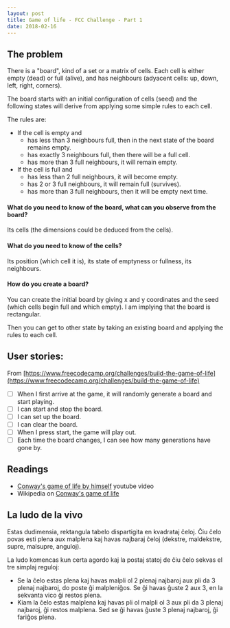 ```yaml
---
layout: post
title: Game of life - FCC Challenge - Part 1
date: 2018-02-16
---
```


## The problem

There is a "board", kind of a set or a matrix of cells. Each cell is either empty (dead) or full (alive), and has neighbours (adyacent cells: up, down, left, right, corners).

The board starts with an initial configuration of cells (seed) and the following states will derive from applying some simple rules to each cell.

The rules are:

- If the cell is empty and
  - has less than 3 neighbours full, then in the next state of the board remains empty.
  - has exactly 3 neighbours full, then there will be a full cell.
  - has more than 3 full neighbours, it will remain empty.
- If the cell is full and
  - has less than 2 full neighbours, it will become empty.
  - has 2 or 3 full neighbours, it will remain full (survives).
  - has more than 3 full neighbours, then it will be empty next time.

#### What do you need to know of the board, what can you observe from the board? 

Its cells (the dimensions could be deduced from the cells).

#### What do you need to know of the cells?

Its position (which cell it is), its state of emptyness or fullness, its neighbours.

#### How do you create a board? 

You can create the initial board by giving x and y coordinates and the seed (which cells begin full and which empty). I am implying that the board is rectangular.

Then you can get to other state by taking an existing board and applying the rules to each cell.

## User stories:

From [https://www.freecodecamp.org/challenges/build-the-game-of-life](https://www.freecodecamp.org/challenges/build-the-game-of-life)

* [ ] When I first arrive at the game, it will randomly generate a board and start playing.
* [ ] I can start and stop the board.
* [ ] I can set up the board.
* [ ] I can clear the board.
* [ ] When I press start, the game will play out.
* [ ] Each time the board changes, I can see how many generations have gone by.

## Readings

* [Conway's game of life by himself](https://www.youtube.com/watch?v=E8kUJL04ELA) youtube video
* Wikipedia on [Conway's game of life](https://en.wikipedia.org/wiki/Conway%27s_Game_of_Life)


## La ludo de la vivo

Estas dudimensia, rektangula tabelo dispartigita en kvadrataj ĉeloj. Ĉiu ĉelo povas esti plena aux malplena kaj havas najbaraj ĉeloj (dekstre, maldekstre, supre, malsupre, anguloj).

La ludo komencas kun certa agordo kaj la postaj statoj de ĉiu ĉelo sekvas el tre simplaj reguloj:

- Se la ĉelo estas plena kaj havas malpli ol 2 plenaj najbaroj aux pli da 3 plenaj najbaroj, do poste ĝi malpleniĝos. Se ĝi havas ĝuste 2 aux 3, en la sekvanta vico ĝi restos plena.
- Kiam la ĉelo estas malplena kaj havas pli ol malpli ol 3 aux pli da 3 plenaj najbaroj, ĝi restos malplena. Sed se ĝi havas ĝuste 3 plenaj najbaroj, ĝi fariĝos plena.